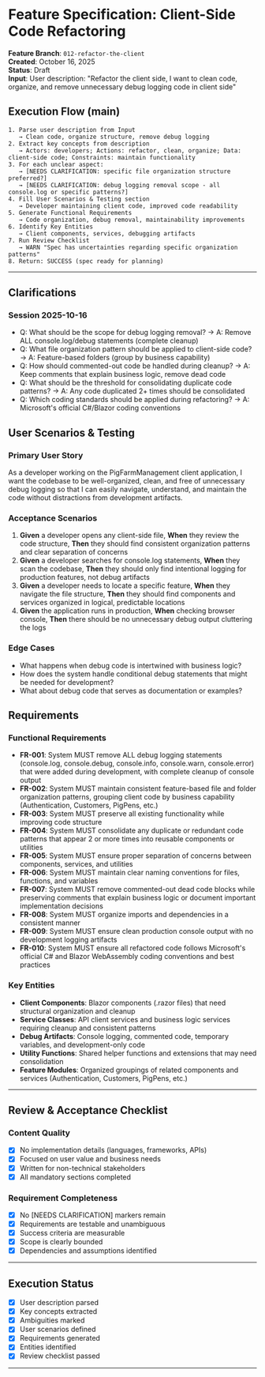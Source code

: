 # Feature Specification: Client-Side Code Refactoring

**Feature Branch**: `012-refactor-the-client`  
**Created**: October 16, 2025  
**Status**: Draft  
**Input**: User description: "Refactor the client side, I want to clean code, organize, and remove unnecessary debug logging code in client side"

## Execution Flow (main)
```
1. Parse user description from Input
   → Clean code, organize structure, remove debug logging
2. Extract key concepts from description
   → Actors: developers; Actions: refactor, clean, organize; Data: client-side code; Constraints: maintain functionality
3. For each unclear aspect:
   → [NEEDS CLARIFICATION: specific file organization structure preferred?]
   → [NEEDS CLARIFICATION: debug logging removal scope - all console.log or specific patterns?]
4. Fill User Scenarios & Testing section
   → Developer maintaining client code, improved code readability
5. Generate Functional Requirements
   → Code organization, debug removal, maintainability improvements
6. Identify Key Entities
   → Client components, services, debugging artifacts
7. Run Review Checklist
   → WARN "Spec has uncertainties regarding specific organization patterns"
8. Return: SUCCESS (spec ready for planning)
```

---

## Clarifications

### Session 2025-10-16
- Q: What should be the scope for debug logging removal? → A: Remove ALL console.log/debug statements (complete cleanup)
- Q: What file organization pattern should be applied to client-side code? → A: Feature-based folders (group by business capability)
- Q: How should commented-out code be handled during cleanup? → A: Keep comments that explain business logic, remove dead code
- Q: What should be the threshold for consolidating duplicate code patterns? → A: Any code duplicated 2+ times should be consolidated
- Q: Which coding standards should be applied during refactoring? → A: Microsoft's official C#/Blazor coding conventions

## User Scenarios & Testing

### Primary User Story
As a developer working on the PigFarmManagement client application, I want the codebase to be well-organized, clean, and free of unnecessary debug logging so that I can easily navigate, understand, and maintain the code without distractions from development artifacts.

### Acceptance Scenarios
1. **Given** a developer opens any client-side file, **When** they review the code structure, **Then** they should find consistent organization patterns and clear separation of concerns
2. **Given** a developer searches for console.log statements, **When** they scan the codebase, **Then** they should only find intentional logging for production features, not debug artifacts
3. **Given** a developer needs to locate a specific feature, **When** they navigate the file structure, **Then** they should find components and services organized in logical, predictable locations
4. **Given** the application runs in production, **When** checking browser console, **Then** there should be no unnecessary debug output cluttering the logs

### Edge Cases
- What happens when debug code is intertwined with business logic?
- How does the system handle conditional debug statements that might be needed for development?
- What about debug code that serves as documentation or examples?

## Requirements

### Functional Requirements
- **FR-001**: System MUST remove ALL debug logging statements (console.log, console.debug, console.info, console.warn, console.error) that were added during development, with complete cleanup of console output
- **FR-002**: System MUST maintain consistent feature-based file and folder organization patterns, grouping client code by business capability (Authentication, Customers, PigPens, etc.)
- **FR-003**: System MUST preserve all existing functionality while improving code structure
- **FR-004**: System MUST consolidate any duplicate or redundant code patterns that appear 2 or more times into reusable components or utilities
- **FR-005**: System MUST ensure proper separation of concerns between components, services, and utilities
- **FR-006**: System MUST maintain clear naming conventions for files, functions, and variables
- **FR-007**: System MUST remove commented-out dead code blocks while preserving comments that explain business logic or document important implementation decisions
- **FR-008**: System MUST organize imports and dependencies in a consistent manner
- **FR-009**: System MUST ensure clean production console output with no development logging artifacts
- **FR-010**: System MUST ensure all refactored code follows Microsoft's official C# and Blazor WebAssembly coding conventions and best practices

### Key Entities
- **Client Components**: Blazor components (.razor files) that need structural organization and cleanup
- **Service Classes**: API client services and business logic services requiring cleanup and consistent patterns
- **Debug Artifacts**: Console logging, commented code, temporary variables, and development-only code
- **Utility Functions**: Shared helper functions and extensions that may need consolidation
- **Feature Modules**: Organized groupings of related components and services (Authentication, Customers, PigPens, etc.)

---

## Review & Acceptance Checklist

### Content Quality
- [x] No implementation details (languages, frameworks, APIs)
- [x] Focused on user value and business needs
- [x] Written for non-technical stakeholders
- [x] All mandatory sections completed

### Requirement Completeness
- [x] No [NEEDS CLARIFICATION] markers remain
- [x] Requirements are testable and unambiguous  
- [x] Success criteria are measurable
- [x] Scope is clearly bounded
- [x] Dependencies and assumptions identified

---

## Execution Status

- [x] User description parsed
- [x] Key concepts extracted
- [x] Ambiguities marked
- [x] User scenarios defined
- [x] Requirements generated
- [x] Entities identified
- [x] Review checklist passed

---
